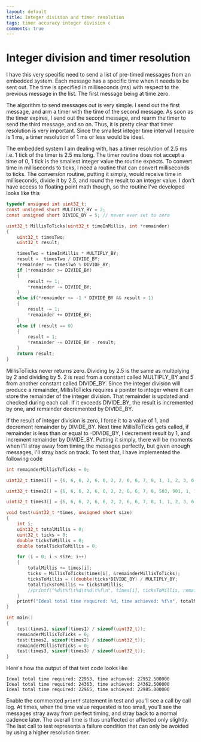 ```yaml
---
layout: default
title: Integer division and timer resolution
tags: timer accuracy integer division c
comments: true
---
```

# Integer division and timer resolution

I have this very specific need to send a list of pre-timed messages from an embedded system. Each message has a specific time when it needs to be sent out. The time is specified in milliseconds (ms) with respect to the previous message in the list. The first message being at time zero.

The algorithm to send messages out is very simple. I send out the first message, and arm a timer with the time of the second message. As soon as the timer expires, I send out the second message, and rearm the timer to send the third message, and so on. Thus, it is pretty clear that timer resolution is very important. Since the smallest integer time interval I require is 1 ms, a timer resolution of 1 ms or less would be ideal.

The embedded system I am dealing with, has a timer resolution of 2.5 ms i.e. 1 tick of the timer is 2.5 ms long. The timer routine does not accept a time of 0, 1 tick is the smallest integer value the routine expects. To convert time in milliseconds to ticks, I need a routine that can convert milliseconds to ticks. The conversion routine, putting it simply, would receive time in milliseconds, divide it by 2.5, and round the result to an integer value. I don't have access to floating point math though, so the routine I've developed looks like this

```c
typedef unsigned int uint32_t;
const unsigned short MULTIPLY_BY = 2;
const unsigned short DIVIDE_BY = 5; // never ever set to zero

uint32_t MillisToTicks(uint32_t timeInMillis, int *remainder)
{
    uint32_t timesTwo;
    uint32_t result;

    timesTwo = timeInMillis * MULTIPLY_BY;
    result =  timesTwo / DIVIDE_BY;
    *remainder += timesTwo % DIVIDE_BY;
    if (*remainder >= DIVIDE_BY)
    {
        result += 1;
        *remainder -= DIVIDE_BY;
    }
    else if(*remainder <= -1 * DIVIDE_BY && result > 1)
    {
        result -= 1;
        *remainder += DIVIDE_BY;
    }
    else if (result == 0)
    {
        result = 1;
        *remainder -= DIVIDE_BY - result;
    }
    return result;
}
```

MillisToTicks never returns zero. Dividing by 2.5 is the same as multiplying by 2 and dividing by 5\. 2 is read from a constant called MULTIPLY_BY and 5 from another constant called DIVIDE_BY. Since the integer division will produce a remainder, MillisToTicks requires a pointer to integer where it can store the remainder of the integer division. That remainder is updated and checked during each call. If it exceeds DIVIDE_BY, the result is incremented by one, and remainder decremented by DIVIDE_BY.

If the result of integer division is zero, I force it to a value of 1, and decrement remainder by DIVIDE_BY. Next time MillisToTicks gets called, if remainder is less than or equal to -DIVIDE_BY, I decrement result by 1, and increment remainder by DIVIDE_BY. Putting it simply, there will be moments when I'll stray away from timing the messages perfectly, but given enough messages, I'll stray back on track. To test that, I have implemented the following code

```c
int remainderMillisToTicks = 0;

uint32_t times1[] = {6, 6, 6, 2, 6, 6, 2, 2, 6, 6, 7, 8, 1, 1, 2, 3, 6, 20, 30, 9, 30, 100, 3000, 1, 1, 8000, 10000, 23, 1, 1, 19, 6, 5, 26, 201, 503, 901};

uint32_t times2[] = {6, 6, 6, 2, 6, 6, 2, 2, 6, 6, 7, 8, 503, 901, 1, 1, 1, 1, 1, 1, 1, 1, 2, 3, 6, 20, 30, 9, 30, 100, 3000, 1, 1, 8000, 10000, 23, 1, 1, 19, 6, 5, 26, 201, 503, 901};

uint32_t times3[] = {6, 6, 6, 2, 6, 6, 2, 2, 6, 6, 7, 8, 1, 1, 2, 3, 6, 20, 30, 9, 30, 100, 3000, 8000, 10000, 23, 19, 6, 5, 26, 201, 503, 901, 1, 1, 1, 2, 1, 1, 1, 1, 1, 1, 1, 1, 1, 1, 1};

void test(uint32_t *times, unsigned short size)
{
    int i;
    uint32_t totalMillis = 0;
    uint32_t ticks = 0;
    double ticksToMillis = 0;
    double totalTicksToMillis = 0;

    for (i = 0; i < size; i++)
    {
        totalMillis += times[i];
        ticks = MillisToTicks(times[i], &remainderMillisToTicks);
        ticksToMillis = ((double)ticks*DIVIDE_BY) / MULTIPLY_BY;
        totalTicksToMillis += ticksToMillis;
        //printf("%d\t%f\t%d\t%d\t%f\n", times[i], ticksToMillis, remainderMillisToTicks, totalMillis, totalTicksToMillis);
    }
    printf("Ideal total time required: %d, time achieved: %f\n", totalMillis, totalTicksToMillis);
}

int main()
{
    test(times1, sizeof(times1) / sizeof(uint32_t));
    remainderMillisToTicks = 0;
    test(times2, sizeof(times2) / sizeof(uint32_t));
    remainderMillisToTicks = 0;
    test(times3, sizeof(times3) / sizeof(uint32_t));
}
```

Here's how the output of that test code looks like

```text
Ideal total time required: 22953, time achieved: 22952.500000
Ideal total time required: 24363, time achieved: 24362.500000
Ideal total time required: 22965, time achieved: 22985.000000
```

Enable the commented `printf` statement in test and you'll see a call by call log. At times, when the time value requested is too small, you'll see the messages stray away from perfect timing, and stray back to a normal cadence later. The overall time is thus unaffected or affected only slightly. The last call to test represents a failure condition that can only be avoided by using a higher resolution timer.
